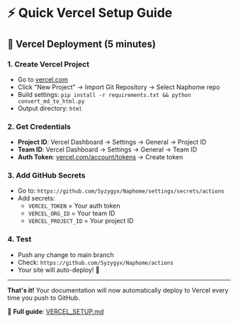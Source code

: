 # ⚡ Quick Vercel Setup Guide

## 🚀 Vercel Deployment (5 minutes)

### 1. Create Vercel Project
- Go to [vercel.com](https://vercel.com)
- Click "New Project" → Import Git Repository → Select Naphome repo
- Build settings: `pip install -r requirements.txt && python convert_md_to_html.py`
- Output directory: `html`

### 2. Get Credentials
- **Project ID**: Vercel Dashboard → Settings → General → Project ID
- **Team ID**: Vercel Dashboard → Settings → General → Team ID  
- **Auth Token**: [vercel.com/account/tokens](https://vercel.com/account/tokens) → Create token

### 3. Add GitHub Secrets
- Go to: `https://github.com/Syzygyx/Naphome/settings/secrets/actions`
- Add secrets:
  - `VERCEL_TOKEN` = Your auth token
  - `VERCEL_ORG_ID` = Your team ID
  - `VERCEL_PROJECT_ID` = Your project ID

### 4. Test
- Push any change to main branch
- Check: `https://github.com/Syzygyx/Naphome/actions`
- Your site will auto-deploy! 🎉

---

**That's it!** Your documentation will now automatically deploy to Vercel every time you push to GitHub.

📖 **Full guide**: [VERCEL_SETUP.md](VERCEL_SETUP.md)
